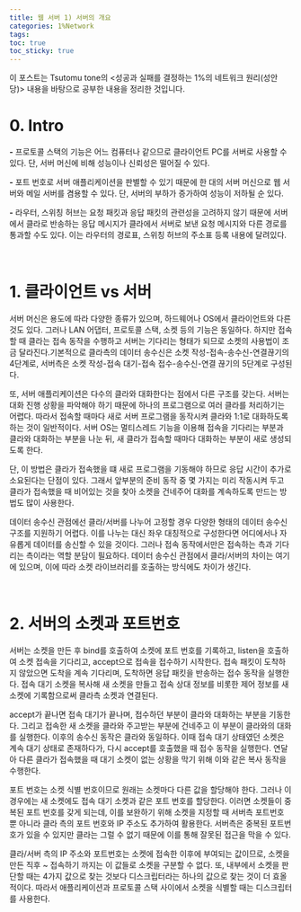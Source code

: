 ```yaml
---
title: 웹 서버 1) 서버의 개요
categories: 1%Network
tags: 
toc: true
toc_sticky: true
---
```


이 포스트는 Tsutomu tone의 <성공과 실패를 결정하는 1%의 네트워크 원리(성안당)> 내용을 바탕으로 공부한 내용을 정리한 것입니다. 

# **0. Intro**

**-** 프로토콜 스택의 기능은 어느 컴퓨터나 같으므로 클라이언트 PC를 서버로 사용할 수 있다. 단, 서버 머신에 비해 성능이나 신뢰성은 떨어질 수 있다. 

**-** 포트 번호로 서버 애플리케이션을 판별할 수 있기 때문에 한 대의 서버 머신으로 웹 서버와 메일 서버를 겸용할 수 있다. 단, 서버의 부하가 증가하여 성능이 저하될 순 있다. 

**-** 라우터, 스위칭 허브는 요청 패킷과 응답 패킷의 관련성을 고려하지 않기 때문에 서버에서 클라로 반송하는 응답 메시지가 클라에서 서버로 보낸 요청 메시지와 다른 경로를 통과할 수도 있다. 이는 라우터의 경로표, 스위칭 허브의 주소표 등록 내용에 달려있다. 

<br/>

# **1. 클라이언트 vs 서버**

서버 머신은 용도에 따라 다양한 종류가 있으며, 하드웨어나 OS에서 클라이언트와 다른 것도 있다. 그러나 LAN 어댑터, 프로토콜 스택, 소켓 등의 기능은 동일하다. 하지만 접속할 때 클라는 접속 동작을 수행하고 서버는 기다리는 형태가 되므로 소켓의 사용법이 조금 달라진다.기본적으로 클라측의 데이터 송수신은 소켓 작성-접속-송수신-연결끊기의 4단계로, 서버측은 소켓 작성-접속 대기-접속 접수-송수신-연결 끊기의 5단계로 구성된다. 

또, 서버 애플리케이션은 다수의 클라와 대화한다는 점에서 다른 구조를 갖는다. 서버는 대화 진행 상황을 파악해야 하기 때문에 하나의 프로그램으로 여러 클라를 처리하기는 어렵다. 따라서 접속할 때마다 새로 서버 프로그램을 동작시켜 클라와 1:1로 대화하도록 하는 것이 일반적이다. 서버 OS는 멀티스레드 기능을 이용해 접속을 기다리는 부분과 클라와 대화하는 부분을 나눈 뒤, 새 클라가 접속할 때마다 대화하는 부분이 새로 생성되도록 한다. 

단, 이 방법은 클라가 접속했을 떄 새로 프로그램을 기동해야 하므로 응답 시간이 추가로 소요된다는 단점이 있다. 그래서 앞부분의 준비 동작 중 몇 가지는 미리 작동시켜 두고 클라가 접속했을 때 비어있는 것을 찾아 소켓을 건네주어 대화를 계속하도록 만드는 방법도 많이 사용한다. 

데이터 송수신 관점에선 클라/서버를 나누어 고정할 경우 다양한 형태의 데이터 송수신 구조를 지원하기 어렵다. 이를 나누는 대신 좌우 대칭적으로 구성한다면 어디에서나 자유롭게 데이터를 송신할 수 있을 것이다. 그러나 접속 동작에서만은 접속하는 측과 기다리는 측이라는 역할 분담이 필요하다. 데이터 송수신 관점에서 클라/서버의 차이는 여기에 있으며, 이에 따라 소켓 라이브러리를 호출하는 방식에도 차이가 생긴다. 

<br/>

# **2. 서버의 소켓과 포트번호**

서버는 소켓을 만든 후 bind를 호출하여 소켓에 포트 번호를 기록하고, listen을 호출하여 소켓 접속을 기다리고, accept으로 접속을 접수하기 시작한다. 접속 패킷이 도착하지 않았으면 도착을 계속 기다리며, 도착하면 응답 패킷을 반송하는 접수 동작을 실행한다.  접속 대기 소켓을 복사해 새 소켓을 만들고 접속 상대 정보를 비롯한 제어 정보를 새 소켓에 기록함으로써 클라측 소켓과 연결된다. 

accept가 끝나면 접속 대기가 끝나며, 접수하던 부분이 클라와 대화하는 부분을 기동한다. 그리고 접속한 새 소켓을 클라와 주고받는 부분에 건네주고 이 부분이 클라와의 대화를 실행한다. 이후의 송수신 동작은 클라와 동일하다. 이때 접속 대기 상태였던 소켓은 계속 대기 상태로 존재하다가, 다시 accept를 호출했을 때 접수 동작을 실행한다. 연달아 다른 클라가 접속했을 때 대기 소켓이 없는 상황을 막기 위해 이와 같은 복사 동작을 수행한다. 

포트 번호는 소켓 식별 번호이므로 원래는 소켓마다 다른 값을 할당해야 한다. 그러나 이 경우에는 새 소켓에도 접속 대기 소켓과 같은 포트 번호를 할당한다. 이러면 소켓들이 중복된 포트 번호를 갖게 되는데, 이를 보완하기 위해 소켓을 지정할 때 서버측 포트번호 뿐 아니라 클라 측의 포트 번호와 IP 주소도 추가하여 활용한다. 서버측은 중복된 포트번호가 있을 수 있지만 클라는 그럴 수 없기 때문에 이를 통해 잘못된 접근을 막을 수 있다. 

클라/서버 측의 IP 주소와 포트번호는 소켓에 접속한 이후에 부여되는 값이므로, 소켓을 만든 직후 ~ 접속하기 까지는 이 값들로 소켓을 구분할 수 없다. 또, 내부에서 소켓을 판단할 때는 4가지 값으로 찾는 것보다 디스크립터라는 하나의 값으로 찾는 것이 더 효올적이다. 따라서 애플리케이션과 프로토콜 스택 사이에서 소켓을 식별할 때는 디스크립터를 사용한다. 